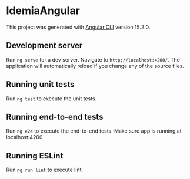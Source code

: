 # IdemiaAngular

This project was generated with [Angular CLI](https://github.com/angular/angular-cli) version 15.2.0.

## Development server

Run `ng serve` for a dev server. Navigate to `http://localhost:4200/`. The application will automatically reload if you change any of the source files.


## Running unit tests

Run `ng test` to execute the unit tests.

## Running end-to-end tests

Run `ng e2e` to execute the end-to-end tests. Make sure app is running at localhost:4200

## Running ESLint

Run `ng run lint` to execute lint.
